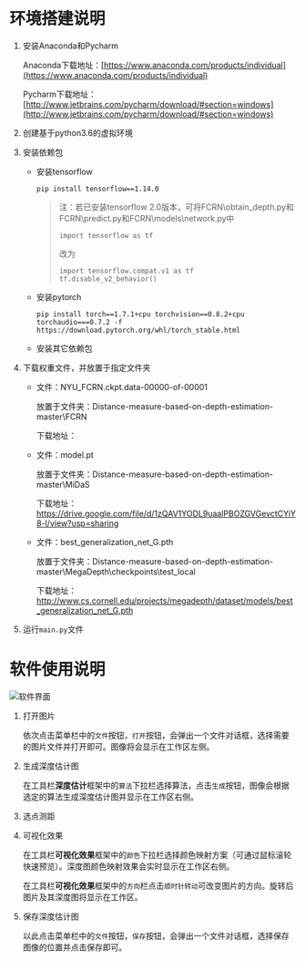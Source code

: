 # 环境搭建说明

1. 安装Anaconda和Pycharm

   Anaconda下载地址：[https://www.anaconda.com/products/individual](https://www.anaconda.com/products/individual)

   Pycharm下载地址：[http://www.jetbrains.com/pycharm/download/#section=windows](http://www.jetbrains.com/pycharm/download/#section=windows)

2. 创建基于python3.6的虚拟环境

3. 安装依赖包

   + 安装tensorflow

     ```
     pip install tensorflow==1.14.0
     ```
      > 注：若已安装tensorflow 2.0版本，可将FCRN\obtain_depth.py和FCRN\predict.py和FCRN\models\network.py中
      > ```
      > import tensorflow as tf
      > ```
      > 改为
      > ```
      > import tensorflow.compat.v1 as tf
      > tf.disable_v2_behavior()
      > ```
   + 安装pytorch

     ```
     pip install torch==1.7.1+cpu torchvision==0.8.2+cpu torchaudio===0.7.2 -f https://download.pytorch.org/whl/torch_stable.html
     ```

   + 安装其它依赖包

4. 下载权重文件，并放置于指定文件夹
   + 文件：NYU_FCRN.ckpt.data-00000-of-00001 
   
     放置于文件夹：Distance-measure-based-on-depth-estimation-master\FCRN
    
     下载地址：
   + 文件：model.pt
  
     放置于文件夹：Distance-measure-based-on-depth-estimation-master\MiDaS
   
     下载地址：https://drive.google.com/file/d/1zQAV1YODL9uaalPBOZGVGevctCYiY8-l/view?usp=sharing
     
   + 文件：best_generalization_net_G.pth
  
     放置于文件夹：Distance-measure-based-on-depth-estimation-master\MegaDepth\checkpoints\test_local
   
     下载地址：http://www.cs.cornell.edu/projects/megadepth/dataset/models/best_generalization_net_G.pth
5. 运行`main.py`文件

# 软件使用说明

![软件界面](C:\Users\linyihong\AppData\Roaming\Typora\typora-user-images\image-20210222102009010.png)

1. 打开图片

   依次点击菜单栏中的`文件`按钮，`打开`按钮，会弹出一个文件对话框，选择需要的图片文件并打开即可。图像将会显示在工作区左侧。

2. 生成深度估计图

   在工具栏**深度估计**框架中的`算法`下拉栏选择算法，点击`生成`按钮，图像会根据选定的算法生成深度估计图并显示在工作区右侧。

3. 选点测距

4. 可视化效果

   在工具栏**可视化效果**框架中的`颜色`下拉栏选择颜色映射方案（可通过鼠标滚轮快速预览）。深度图颜色映射效果会实时显示在工作区右侧。
   
   在工具栏**可视化效果**框架中的`方向`栏点击`顺时针转动`可改变图片的方向。旋转后图片及其深度图将显示在工作区。

5. 保存深度估计图

   以此点击菜单栏中的`文件`按钮，`保存`按钮，会弹出一个文件对话框，选择保存图像的位置并点击保存即可。
